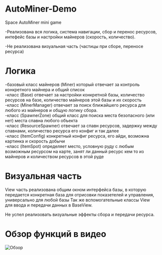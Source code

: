# AutoMiner-Demo
Space AutoMiner mini game

-Реализована вся логика, система навигации, сбор и перенос ресурсов, интефейс базы и настройки майнеров (скорость, количество).

-Не реализована визуальная часть (частицы при сборе, переносе ресурса)

# Логика
-базовый класс майнеров (Miner) который отвечает за контроль конкретного майнера и общий список  
-класс (Base) отвечает за настройки конкретной базы, количество ресурсов на базе, количество майнеров этой базы и их скорость  
-класс (MinerManager) отвечает за поиск ближайшего ресурса для любого из майнеров и общую логику сбора.  
-класс (SpawnerZone) общий класс для поиска места безопасного (или нет) места спавна любого объекта  
-класс (ResourceSpawner) отвечает за спавн ресурсов, задержку между спавнами, количество ресурса его конфиг и так далее  
-класс (ItemConfig) конкретный конфиг ресурса, его айди, возможна картинка и скорость добычи  
-класс (ItemSpot) определяет место, условную руду с любым возможным ресурсом на карте, занят ли данный ресурс кем то из майнеров и количеством ресурсов в этой руде  

# Визуальная часть
View часть реализована общим окном интерфейса базы, в которую передается конкретная база для отрисовки показетелей и управления, универсально для любой базы
Так же вспомогательные классы View для ввода и передачи данных в BaseView.

Не успел реализовать визуальные эффекты сбора и передачи ресурса.

# Обзор функций в видео
![Обзор](./Assets/View/Monosnap%20Video%202025-05-28%2002.59.35.gif)
